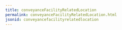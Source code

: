 ```yaml
---
title: conveyanceFacilityRelatedLocation
permalink: conveyanceFacilityRelatedLocation.html
jsonid: conveyancefacilityrelatedlocation
---
```

